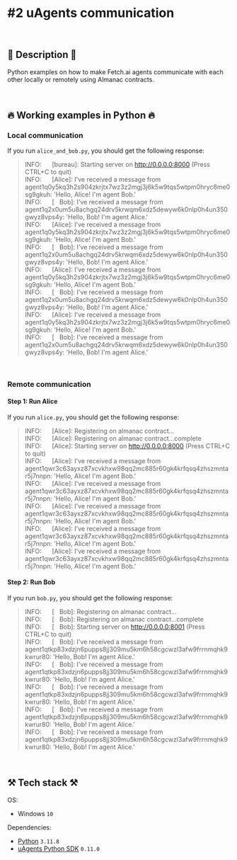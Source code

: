 # #2 uAgents communication

<br>

## 📖 Description 📖

Python examples on how to make Fetch.ai agents communicate with each other locally or remotely using Almanac contracts.

<br>

## 🔥 Working examples in Python 🔥

### Local communication

If you run `alice_and_bob.py`, you should get the following response:

> INFO:&nbsp;&nbsp;&nbsp;&nbsp;&nbsp; [bureau]: Starting server on http://0.0.0.0:8000 (Press CTRL+C to quit)<br>
> INFO:&nbsp;&nbsp;&nbsp;&nbsp;&nbsp; [Alice]: I've received a message from agent1q0y5kq3h2s904zkrjtx7wz3z2mgj3j6k5w9tqs5wtpm0hryc6me0sg9gkuh: 'Hello, Alice! I'm agent Bob.'<br>
> INFO:&nbsp;&nbsp;&nbsp;&nbsp;&nbsp; [&nbsp;&nbsp; Bob]: I've received a message from agent1q2x0um5u8achgq24drv5krwqm6xdz5dewyw6k0nlp0h4un350gwyz8vps4y: 'Hello, Bob! I'm agent Alice.'<br>
> INFO:&nbsp;&nbsp;&nbsp;&nbsp;&nbsp; [Alice]: I've received a message from agent1q0y5kq3h2s904zkrjtx7wz3z2mgj3j6k5w9tqs5wtpm0hryc6me0sg9gkuh: 'Hello, Alice! I'm agent Bob.'<br>
> INFO:&nbsp;&nbsp;&nbsp;&nbsp;&nbsp; [&nbsp;&nbsp; Bob]: I've received a message from agent1q2x0um5u8achgq24drv5krwqm6xdz5dewyw6k0nlp0h4un350gwyz8vps4y: 'Hello, Bob! I'm agent Alice.'<br>
> INFO:&nbsp;&nbsp;&nbsp;&nbsp;&nbsp; [Alice]: I've received a message from agent1q0y5kq3h2s904zkrjtx7wz3z2mgj3j6k5w9tqs5wtpm0hryc6me0sg9gkuh: 'Hello, Alice! I'm agent Bob.'<br>
> INFO:&nbsp;&nbsp;&nbsp;&nbsp;&nbsp; [&nbsp;&nbsp; Bob]: I've received a message from agent1q2x0um5u8achgq24drv5krwqm6xdz5dewyw6k0nlp0h4un350gwyz8vps4y: 'Hello, Bob! I'm agent Alice.'<br>
> INFO:&nbsp;&nbsp;&nbsp;&nbsp;&nbsp; [Alice]: I've received a message from agent1q0y5kq3h2s904zkrjtx7wz3z2mgj3j6k5w9tqs5wtpm0hryc6me0sg9gkuh: 'Hello, Alice! I'm agent Bob.'<br>
> INFO:&nbsp;&nbsp;&nbsp;&nbsp;&nbsp; [&nbsp;&nbsp; Bob]: I've received a message from agent1q2x0um5u8achgq24drv5krwqm6xdz5dewyw6k0nlp0h4un350gwyz8vps4y: 'Hello, Bob! I'm agent Alice.'

<br>

### Remote communication

#### Step 1: Run Alice

If you run `alice.py`, you should get the following response:

> INFO:&nbsp;&nbsp;&nbsp;&nbsp;&nbsp; [Alice]: Registering on almanac contract...<br>
> INFO:&nbsp;&nbsp;&nbsp;&nbsp;&nbsp; [Alice]: Registering on almanac contract...complete<br>
> INFO:&nbsp;&nbsp;&nbsp;&nbsp;&nbsp; [Alice]: Starting server on http://0.0.0.0:8000 (Press CTRL+C to quit)<br>
> INFO:&nbsp;&nbsp;&nbsp;&nbsp;&nbsp; [Alice]: I've received a message from agent1qwr3c63ayxz87xcvkhxw98qq2mc885r60gk4krfqsq4zhszmntar5j7nnpn: 'Hello, Alice! I'm agent Bob.'<br>
> INFO:&nbsp;&nbsp;&nbsp;&nbsp;&nbsp; [Alice]: I've received a message from agent1qwr3c63ayxz87xcvkhxw98qq2mc885r60gk4krfqsq4zhszmntar5j7nnpn: 'Hello, Alice! I'm agent Bob.'<br>
> INFO:&nbsp;&nbsp;&nbsp;&nbsp;&nbsp; [Alice]: I've received a message from agent1qwr3c63ayxz87xcvkhxw98qq2mc885r60gk4krfqsq4zhszmntar5j7nnpn: 'Hello, Alice! I'm agent Bob.'<br>
> INFO:&nbsp;&nbsp;&nbsp;&nbsp;&nbsp; [Alice]: I've received a message from agent1qwr3c63ayxz87xcvkhxw98qq2mc885r60gk4krfqsq4zhszmntar5j7nnpn: 'Hello, Alice! I'm agent Bob.'<br>
> INFO:&nbsp;&nbsp;&nbsp;&nbsp;&nbsp; [Alice]: I've received a message from agent1qwr3c63ayxz87xcvkhxw98qq2mc885r60gk4krfqsq4zhszmntar5j7nnpn: 'Hello, Alice! I'm agent Bob.'

#### Step 2: Run Bob

If you run `bob.py`, you should get the following response:

> INFO:&nbsp;&nbsp;&nbsp;&nbsp;&nbsp; [&nbsp;&nbsp; Bob]: Registering on almanac contract...<br>
> INFO:&nbsp;&nbsp;&nbsp;&nbsp;&nbsp; [&nbsp;&nbsp; Bob]: Registering on almanac contract...complete<br>
> INFO:&nbsp;&nbsp;&nbsp;&nbsp;&nbsp; [&nbsp;&nbsp; Bob]: Starting server on http://0.0.0.0:8001 (Press CTRL+C to quit)<br>
> INFO:&nbsp;&nbsp;&nbsp;&nbsp;&nbsp; [&nbsp;&nbsp; Bob]: I've received a message from agent1qtkp83xdzjn6pupps8jj309mu5km6h58cgcwzl3afw9frrnmqhk9kwrur80: 'Hello, Bob! I'm agent Alice.'<br>
> INFO:&nbsp;&nbsp;&nbsp;&nbsp;&nbsp; [&nbsp;&nbsp; Bob]: I've received a message from agent1qtkp83xdzjn6pupps8jj309mu5km6h58cgcwzl3afw9frrnmqhk9kwrur80: 'Hello, Bob! I'm agent Alice.'<br>
> INFO:&nbsp;&nbsp;&nbsp;&nbsp;&nbsp; [&nbsp;&nbsp; Bob]: I've received a message from agent1qtkp83xdzjn6pupps8jj309mu5km6h58cgcwzl3afw9frrnmqhk9kwrur80: 'Hello, Bob! I'm agent Alice.'<br>
> INFO:&nbsp;&nbsp;&nbsp;&nbsp;&nbsp; [&nbsp;&nbsp; Bob]: I've received a message from agent1qtkp83xdzjn6pupps8jj309mu5km6h58cgcwzl3afw9frrnmqhk9kwrur80: 'Hello, Bob! I'm agent Alice.'<br>
> INFO:&nbsp;&nbsp;&nbsp;&nbsp;&nbsp; [&nbsp;&nbsp; Bob]: I've received a message from agent1qtkp83xdzjn6pupps8jj309mu5km6h58cgcwzl3afw9frrnmqhk9kwrur80: 'Hello, Bob! I'm agent Alice.'

<br>

## ⚒️ Tech stack ⚒️

OS:

- Windows `10`

Dependencies:

- [Python](https://www.python.org/) `3.11.8`
- [uAgents Python SDK](https://pypi.org/project/uagents/) `0.11.0`
